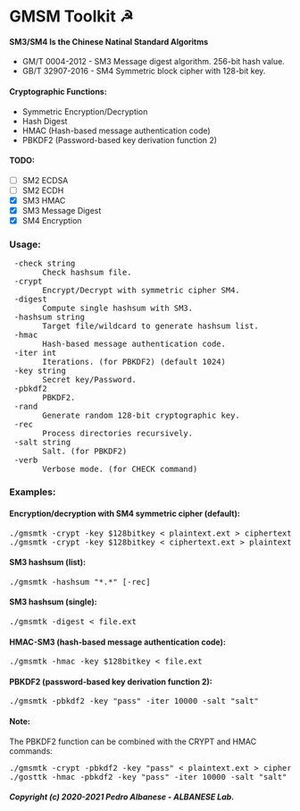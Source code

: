 # GMSM Toolkit ☭

#### SM3/SM4 Is the Chinese Natinal Standard Algoritms
* GM/T 0004-2012 - SM3 Message digest algorithm. 256-bit hash value.
* GB/T 32907-2016 - SM4 Symmetric block cipher with 128-bit key.

#### Cryptographic Functions:
* Symmetric Encryption/Decryption
* Hash Digest 
* HMAC (Hash-based message authentication code)
* PBKDF2 (Password-based key derivation function 2)

#### TODO:
  - [ ] SM2 ECDSA
  - [ ] SM2 ECDH
  - [x] SM3 HMAC
  - [x] SM3 Message Digest
  - [x] SM4 Encryption

### Usage:
<pre>
 -check string
       Check hashsum file.
 -crypt
       Encrypt/Decrypt with symmetric cipher SM4.
 -digest
       Compute single hashsum with SM3.
 -hashsum string
       Target file/wildcard to generate hashsum list.
 -hmac
       Hash-based message authentication code.
 -iter int
       Iterations. (for PBKDF2) (default 1024)
 -key string
       Secret key/Password.
 -pbkdf2
       PBKDF2.
 -rand
       Generate random 128-bit cryptographic key.
 -rec
       Process directories recursively.
 -salt string
       Salt. (for PBKDF2)
 -verb
       Verbose mode. (for CHECK command)</pre>

### Examples:
#### Encryption/decryption with SM4 symmetric cipher (default):
<pre>./gmsmtk -crypt -key $128bitkey < plaintext.ext > ciphertext.ext
./gmsmtk -crypt -key $128bitkey < ciphertext.ext > plaintext.ext
</pre>
#### SM3 hashsum (list):
<pre>./gmsmtk -hashsum "*.*" [-rec]
</pre>
#### SM3 hashsum (single):
<pre>./gmsmtk -digest < file.ext
</pre>
#### HMAC-SM3 (hash-based message authentication code):
<pre>./gmsmtk -hmac -key $128bitkey < file.ext
</pre>
#### PBKDF2 (password-based key derivation function 2):
<pre>./gmsmtk -pbkdf2 -key "pass" -iter 10000 -salt "salt"
</pre>
#### Note:
The PBKDF2 function can be combined with the CRYPT and HMAC commands:
<pre>./gmsmtk -crypt -pbkdf2 -key "pass" < plaintext.ext > ciphertext.ext
./gosttk -hmac -pbkdf2 -key "pass" -iter 10000 -salt "salt" < file.ext
</pre>
##### Copyright (c) 2020-2021 Pedro Albanese - ALBANESE Lab.
